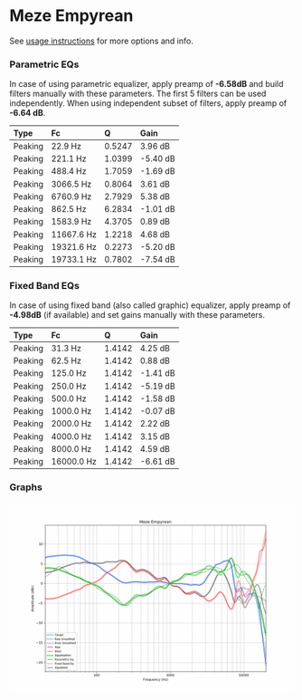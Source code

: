 # Meze Empyrean
See [usage instructions](https://github.com/jaakkopasanen/AutoEq#usage) for more options and info.

### Parametric EQs
In case of using parametric equalizer, apply preamp of **-6.58dB** and build filters manually
with these parameters. The first 5 filters can be used independently.
When using independent subset of filters, apply preamp of **-6.64 dB**.

| Type    | Fc         |      Q | Gain     |
|:--------|:-----------|:-------|:---------|
| Peaking | 22.9 Hz    | 0.5247 | 3.96 dB  |
| Peaking | 221.1 Hz   | 1.0399 | -5.40 dB |
| Peaking | 488.4 Hz   | 1.7059 | -1.69 dB |
| Peaking | 3066.5 Hz  | 0.8064 | 3.61 dB  |
| Peaking | 6760.9 Hz  | 2.7929 | 5.38 dB  |
| Peaking | 862.5 Hz   | 6.2834 | -1.01 dB |
| Peaking | 1583.9 Hz  | 4.3705 | 0.89 dB  |
| Peaking | 11667.6 Hz | 1.2218 | 4.68 dB  |
| Peaking | 19321.6 Hz | 0.2273 | -5.20 dB |
| Peaking | 19733.1 Hz | 0.7802 | -7.54 dB |

### Fixed Band EQs
In case of using fixed band (also called graphic) equalizer, apply preamp of **-4.98dB**
(if available) and set gains manually with these parameters.

| Type    | Fc         |      Q | Gain     |
|:--------|:-----------|:-------|:---------|
| Peaking | 31.3 Hz    | 1.4142 | 4.25 dB  |
| Peaking | 62.5 Hz    | 1.4142 | 0.88 dB  |
| Peaking | 125.0 Hz   | 1.4142 | -1.41 dB |
| Peaking | 250.0 Hz   | 1.4142 | -5.19 dB |
| Peaking | 500.0 Hz   | 1.4142 | -1.58 dB |
| Peaking | 1000.0 Hz  | 1.4142 | -0.07 dB |
| Peaking | 2000.0 Hz  | 1.4142 | 2.22 dB  |
| Peaking | 4000.0 Hz  | 1.4142 | 3.15 dB  |
| Peaking | 8000.0 Hz  | 1.4142 | 4.59 dB  |
| Peaking | 16000.0 Hz | 1.4142 | -6.61 dB |

### Graphs
![](./Meze%20Empyrean.png)